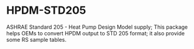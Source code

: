 # HPDM-STD205
ASHRAE Standard 205 - Heat Pump Design Model supply; This package helps OEMs to convert HPDM output to STD 205 format; it also provide some RS sample tables.
